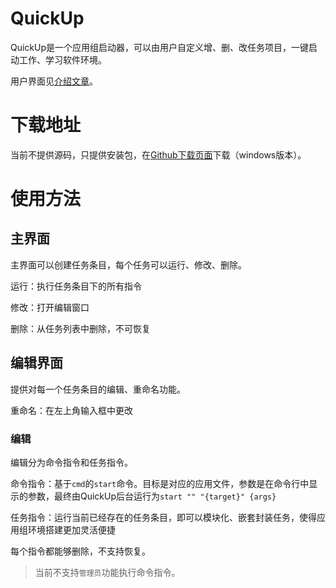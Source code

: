 # QuickUp

QuickUp是一个应用组启动器，可以由用户自定义增、删、改任务项目，一键启动工作、学习软件环境。

用户界面见[介绍文章](https://blog.csdn.net/tinga_kilin/article/details/145587091)。

# 下载地址

当前不提供源码，只提供安装包，在[Github下载页面](https://github.com/Smart-Space/QuickUp/releases/)下载（windows版本）。

# 使用方法

## 主界面

主界面可以创建任务条目，每个任务可以运行、修改、删除。

运行：执行任务条目下的所有指令

修改：打开编辑窗口

删除：从任务列表中删除，不可恢复

## 编辑界面

提供对每一个任务条目的编辑、重命名功能。

重命名：在左上角输入框中更改

### 编辑

编辑分为命令指令和任务指令。

命令指令：基于`cmd`的`start`命令。目标是对应的应用文件，参数是在命令行中显示的参数，最终由QuickUp后台运行为`start "" "{target}" {args}`

任务指令：运行当前已经存在的任务条目，即可以模块化、嵌套封装任务，使得应用组环境搭建更加灵活便捷

每个指令都能够删除，不支持恢复。

> 当前不支持`管理员`功能执行命令指令。